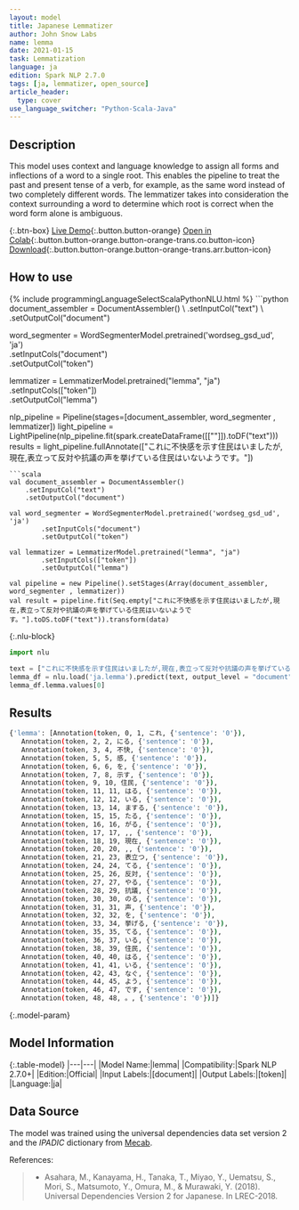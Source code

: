```yaml
---
layout: model
title: Japanese Lemmatizer
author: John Snow Labs
name: lemma
date: 2021-01-15
task: Lemmatization
language: ja
edition: Spark NLP 2.7.0
tags: [ja, lemmatizer, open_source]
article_header:
  type: cover
use_language_switcher: "Python-Scala-Java"
---
```


## Description

This model uses context and language knowledge to assign all forms and inflections of a word to a single root. This enables the pipeline to treat the past and present tense of a verb, for example, as the same word instead of two completely different words. The lemmatizer takes into consideration the context surrounding a word to determine which root is correct when the word form alone is ambiguous.

{:.btn-box}
[Live Demo](https://demo.johnsnowlabs.com/public/TEXT_PREPROCESSING/){:.button.button-orange}
[Open in Colab](https://colab.research.google.com/github/JohnSnowLabs/spark-nlp-workshop/blob/master/tutorials/streamlit_notebooks/TEXT_PREPROCESSING.ipynb){:.button.button-orange.button-orange-trans.co.button-icon}
[Download](https://s3.amazonaws.com/auxdata.johnsnowlabs.com/public/models/lemma_ja_2.7.0_2.4_1610746691356.zip){:.button.button-orange.button-orange-trans.arr.button-icon}

## How to use



<div class="tabs-box" markdown="1">
{% include programmingLanguageSelectScalaPythonNLU.html %}
```python
document_assembler = DocumentAssembler() \
    .setInputCol("text") \
    .setOutputCol("document")

word_segmenter = WordSegmenterModel.pretrained('wordseg_gsd_ud', 'ja')\
        .setInputCols("document")\
        .setOutputCol("token")

lemmatizer = LemmatizerModel.pretrained("lemma", "ja") \
        .setInputCols(["token"]) \
        .setOutputCol("lemma")

nlp_pipeline = Pipeline(stages=[document_assembler, word_segmenter , lemmatizer])
light_pipeline = LightPipeline(nlp_pipeline.fit(spark.createDataFrame([[""]]).toDF("text")))
results = light_pipeline.fullAnnotate(["これに不快感を示す住民はいましたが,現在,表立って反対や抗議の声を挙げている住民はいないようです。"])

```
```scala
val document_assembler = DocumentAssembler()
    .setInputCol("text")
    .setOutputCol("document")

val word_segmenter = WordSegmenterModel.pretrained('wordseg_gsd_ud', 'ja')
        .setInputCols("document")
        .setOutputCol("token")

val lemmatizer = LemmatizerModel.pretrained("lemma", "ja")
        .setInputCols(["token"])
        .setOutputCol("lemma")

val pipeline = new Pipeline().setStages(Array(document_assembler, word_segmenter , lemmatizer))
val result = pipeline.fit(Seq.empty["これに不快感を示す住民はいましたが,現在,表立って反対や抗議の声を挙げている住民はいないようです。"].toDS.toDF("text")).transform(data)
```

{:.nlu-block}
```python
import nlu

text = ["これに不快感を示す住民はいましたが,現在,表立って反対や抗議の声を挙げている住民はいないようです。"]
lemma_df = nlu.load('ja.lemma').predict(text, output_level = "document")
lemma_df.lemma.values[0]
```

</div>

## Results

```bash
{'lemma': [Annotation(token, 0, 1, これ, {'sentence': '0'}),
   Annotation(token, 2, 2, にる, {'sentence': '0'}),
   Annotation(token, 3, 4, 不快, {'sentence': '0'}),
   Annotation(token, 5, 5, 感, {'sentence': '0'}),
   Annotation(token, 6, 6, を, {'sentence': '0'}),
   Annotation(token, 7, 8, 示す, {'sentence': '0'}),
   Annotation(token, 9, 10, 住民, {'sentence': '0'}),
   Annotation(token, 11, 11, はる, {'sentence': '0'}),
   Annotation(token, 12, 12, いる, {'sentence': '0'}),
   Annotation(token, 13, 14, まする, {'sentence': '0'}),
   Annotation(token, 15, 15, たる, {'sentence': '0'}),
   Annotation(token, 16, 16, がる, {'sentence': '0'}),
   Annotation(token, 17, 17, ,, {'sentence': '0'}),
   Annotation(token, 18, 19, 現在, {'sentence': '0'}),
   Annotation(token, 20, 20, ,, {'sentence': '0'}),
   Annotation(token, 21, 23, 表立つ, {'sentence': '0'}),
   Annotation(token, 24, 24, てる, {'sentence': '0'}),
   Annotation(token, 25, 26, 反対, {'sentence': '0'}),
   Annotation(token, 27, 27, やる, {'sentence': '0'}),
   Annotation(token, 28, 29, 抗議, {'sentence': '0'}),
   Annotation(token, 30, 30, のる, {'sentence': '0'}),
   Annotation(token, 31, 31, 声, {'sentence': '0'}),
   Annotation(token, 32, 32, を, {'sentence': '0'}),
   Annotation(token, 33, 34, 挙げる, {'sentence': '0'}),
   Annotation(token, 35, 35, てる, {'sentence': '0'}),
   Annotation(token, 36, 37, いる, {'sentence': '0'}),
   Annotation(token, 38, 39, 住民, {'sentence': '0'}),
   Annotation(token, 40, 40, はる, {'sentence': '0'}),
   Annotation(token, 41, 41, いる, {'sentence': '0'}),
   Annotation(token, 42, 43, なぐ, {'sentence': '0'}),
   Annotation(token, 44, 45, よう, {'sentence': '0'}),
   Annotation(token, 46, 47, です, {'sentence': '0'}),
   Annotation(token, 48, 48, 。, {'sentence': '0'})]}
```

{:.model-param}
## Model Information

{:.table-model}
|---|---|
|Model Name:|lemma|
|Compatibility:|Spark NLP 2.7.0+|
|Edition:|Official|
|Input Labels:|[document]|
|Output Labels:|[token]|
|Language:|ja|

## Data Source

The model was trained using the  universal dependencies data set version 2 and the _IPADIC_ dictionary from [Mecab](https://taku910.github.io/mecab/). 


References:

> - Asahara, M., Kanayama, H., Tanaka, T., Miyao, Y., Uematsu, S., Mori, S., Matsumoto, Y., Omura, M., & Murawaki, Y. (2018). Universal Dependencies Version 2 for Japanese. In LREC-2018.
